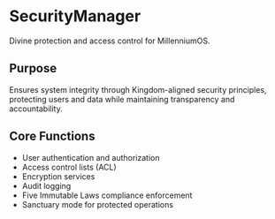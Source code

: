 # SecurityManager

Divine protection and access control for MillenniumOS.

## Purpose
Ensures system integrity through Kingdom-aligned security principles, protecting users and data while maintaining transparency and accountability.

## Core Functions
- User authentication and authorization
- Access control lists (ACL)
- Encryption services
- Audit logging
- Five Immutable Laws compliance enforcement
- Sanctuary mode for protected operations 